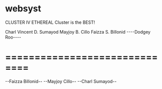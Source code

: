 # websyst

CLUSTER IV ETHEREAL
Cluster is the BEST!

Charl Vincent D. Sumayod
Mayjoy B. Cillo
Faizza S. Billonid
----Dodgey Roo----


==============================
==========================
--Faizza Billonid--
--Mayjoy Cillo--
--Charl Sumayod--
